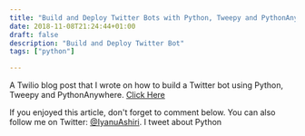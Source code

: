 ```yaml
---
title: "Build and Deploy Twitter Bots with Python, Tweepy and PythonAnywhere"
date: 2018-11-08T21:24:44+01:00
draft: false
description: "Build and Deploy Twitter Bot"
tags: ["python"]

---
```



A Twilio blog post that I wrote on how to build a Twitter bot using Python, Tweepy and PythonAnywhere. [Click Here](https://www.twilio.com/blog/build-deploy-twitter-bots-python-tweepy-pythonanywhere)


If you enjoyed this article, don't forget to comment below. You can also follow me on Twitter: [@IyanuAshiri](https:twitter.com/iyanuashiri).
I tweet about Python